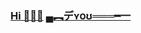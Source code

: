 ### [Hi 👋](https://youtu.be/I6FmwBPDT-w)[🐻](https://youtu.be/zCBNwGHPZ2M)[🐑](https://youtu.be/JgFgnXtF9Cc) [▄︻デʏօʊ═══━一](https://www.spreadshirt.it/shop/design/pecore+ovini+maglietta+uomo-D5a044da35fd3e420663b9821?sellable=vp_wQvgB2NLpdT9DMeVzxLw-6-7_T6A4PA5835PT17X50Y47D141095363W21132H19811PA5835PT17X58Y246B0%3A0%3A207%3A28W207%7CF50%3A109S424AMCxFFFFFFY28X103TYou+R+a+SHEEP%7C)


